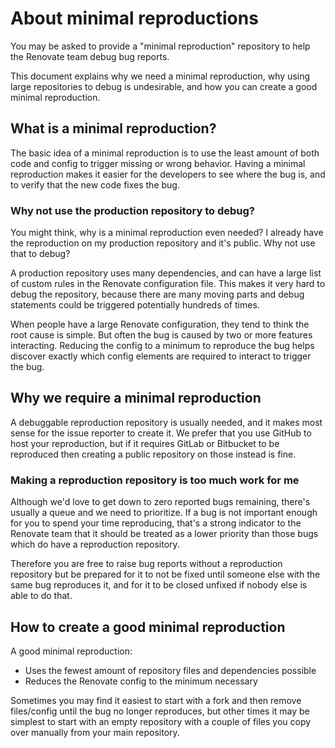 # About minimal reproductions

You may be asked to provide a "minimal reproduction" repository to help the Renovate team debug bug reports.

This document explains why we need a minimal reproduction, why using large repositories to debug is undesirable, and how you can create a good minimal reproduction.

## What is a minimal reproduction?

The basic idea of a minimal reproduction is to use the least amount of both code and config to trigger missing or wrong behavior.
Having a minimal reproduction makes it easier for the developers to see where the bug is, and to verify that the new code fixes the bug.

### Why not use the production repository to debug?

You might think, why is a minimal reproduction even needed?
I already have the reproduction on my production repository and it's public.
Why not use that to debug?

A production repository uses many dependencies, and can have a large list of custom rules in the Renovate configuration file.
This makes it very hard to debug the repository, because there are many moving parts and debug statements could be triggered potentially hundreds of times.

When people have a large Renovate configuration, they tend to think the root cause is simple.
But often the bug is caused by two or more features interacting.
Reducing the config to a minimum to reproduce the bug helps discover exactly which config elements are required to interact to trigger the bug.

## Why we require a minimal reproduction

A debuggable reproduction repository is usually needed, and it makes most sense for the issue reporter to create it.
We prefer that you use GitHub to host your reproduction, but if it requires GitLab or Bitbucket to be reproduced then creating a public repository on those instead is fine.

### Making a reproduction repository is too much work for me

Although we'd love to get down to zero reported bugs remaining, there's usually a queue and we need to prioritize.
If a bug is not important enough for you to spend your time reproducing, that's a strong indicator to the Renovate team that it should be treated as a lower priority than those bugs which do have a reproduction repository.

Therefore you are free to raise bug reports without a reproduction repository but be prepared for it to not be fixed until someone else with the same bug reproduces it, and for it to be closed unfixed if nobody else is able to do that.

## How to create a good minimal reproduction

A good minimal reproduction:

- Uses the fewest amount of repository files and dependencies possible
- Reduces the Renovate config to the minimum necessary

Sometimes you may find it easiest to start with a fork and then remove files/config until the bug no longer reproduces, but other times it may be simplest to start with an empty repository with a couple of files you copy over manually from your main repository.
